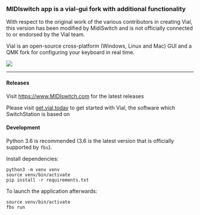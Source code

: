 ###  MIDIswitch app is a vial-gui fork with additional functionality

With respect to the original work of the various contributors in creating Vial, this version has been modified by MidiSwitch and is not officially connected to or endorsed by the Vial team.

Vial is an open-source cross-platform (Windows, Linux and Mac) GUI and a QMK fork for configuring your keyboard in real time.


![](https://i.imgur.com/jad9FjY.png)


---


#### Releases

Visit https://www.MIDIswitch.com for the latest releases

Please visit [get.vial.today](https://get.vial.today/) to get started with Vial, the software which SwitchStation is based on

#### Development

Python 3.6 is recommended (3.6 is the latest version that is officially supported by `fbs`).

Install dependencies:

```
python3 -m venv venv
source venv/bin/activate
pip install -r requirements.txt
```

To launch the application afterwards:

```
source venv/bin/activate
fbs run
```
